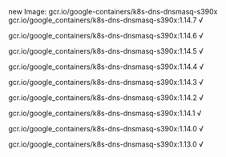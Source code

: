 new Image: gcr.io/google-containers/k8s-dns-dnsmasq-s390x
gcr.io/google_containers/k8s-dns-dnsmasq-s390x:1.14.7 √

gcr.io/google_containers/k8s-dns-dnsmasq-s390x:1.14.6 √

gcr.io/google_containers/k8s-dns-dnsmasq-s390x:1.14.5 √

gcr.io/google_containers/k8s-dns-dnsmasq-s390x:1.14.4 √

gcr.io/google_containers/k8s-dns-dnsmasq-s390x:1.14.3 √

gcr.io/google_containers/k8s-dns-dnsmasq-s390x:1.14.2 √

gcr.io/google_containers/k8s-dns-dnsmasq-s390x:1.14.1 √

gcr.io/google_containers/k8s-dns-dnsmasq-s390x:1.14.0 √

gcr.io/google_containers/k8s-dns-dnsmasq-s390x:1.13.0 √

